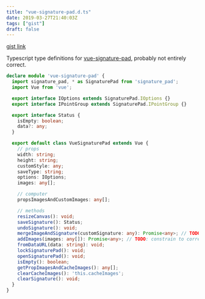 ```yaml
---
title: "vue-signature-pad.d.ts"
date: 2019-03-27T21:40:03Z
tags: ["gist"]
draft: false
---
```

[gist link](https://gist.github.com/e5f8dc43c748032917b25af478ef94df)


Typescript type definitions for [vue-signature-pad](https://www.npmjs.com/package/vue-signature-pad), probably not entirely correct.


```typescript
declare module 'vue-signature-pad' {
  import signature_pad, * as SignaturePad from 'signature_pad';
  import Vue from 'vue';

  export interface IOptions extends SignaturePad.IOptions {}
  export interface IPointGroup extends SignaturePad.IPointGroup {}

  export interface Status {
    isEmpty: boolean;
    data?: any;
  }

  export default class VueSignaturePad extends Vue {
    // props
    width: string;
    height: string;
    customStyle: any;
    saveType: string;
    options: IOptions;
    images: any[];

    // computer
    propsImagesAndCustomImages: any[];

    // methods
    resizeCanvas(): void;
    saveSignature(): Status;
    undoSignature(): void;
    mergeImageAndSignature(customSignature: any): Promise<any>; // TODO: constrain to correct return type.
    addImages(images: any[]): Promise<any>; // TODO: constrain to correct param type and return type.
    fromDataURL(data: string): void;
    lockSignaturePad(): void;
    openSignaturePad(): void;
    isEmpty(): boolean;
    getPropImagesAndCacheImages(): any[];
    clearCacheImages(): 'this.cacheImages';
    clearSignature(): void;
  }
}

```

